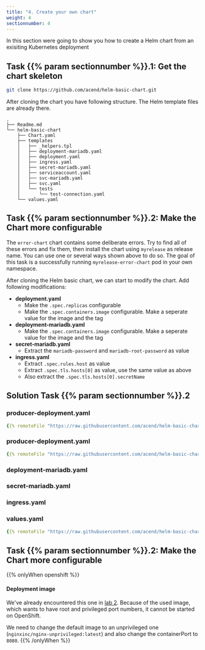 ```yaml
---
title: "4. Create your own chart"
weight: 4
sectionnumber: 4
---
```


In this section were going to show you how to create a Helm chart from an exisiting Kubernetes deployment


## Task {{% param sectionnumber %}}.1: Get the chart skeleton

```bash
git clone https://github.com/acend/helm-basic-chart.git
```

After cloning the chart you have following structure. The Helm template files are already there.

```
.
├── Readme.md
└── helm-basic-chart
    ├── Chart.yaml
    ├── templates
    │   ├── _helpers.tpl
    │   ├── deployment-mariadb.yaml
    │   ├── deployment.yaml
    │   ├── ingress.yaml
    │   ├── secret-mariadb.yaml
    │   ├── serviceaccount.yaml
    │   ├── svc-mariadb.yaml
    │   ├── svc.yaml
    │   └── tests
    │       └── test-connection.yaml
    └── values.yaml
```


## Task {{% param sectionnumber %}}.2: Make the Chart more configurable

The `error-chart` chart contains some deliberate errors. Try to find all of these errors and fix them, then install the chart using `myrelease` as release name. You can use one or several ways shown above to do so.
The goal of this task is a successfully running `myrelease-error-chart` pod in your own namespace.


After cloning the Helm basic chart, we can start to modify the chart. Add following modifications:

* **deployment.yaml**
  * Make the `.spec.replicas` configurable
  * Make the `.spec.containers.image` configurable. Make a seperate value for the image and the tag
* **deployment-mariadb.yaml**  
  * Make the `.spec.containers.image` configurable. Make a seperate value for the image and the tag
* **secret-mariadb.yaml**
  * Extract the `mariadb-password` and `mariadb-root-password` as value
* **ingress.yaml**
  * Extract `.spec.rules.host` as value
  * Extract `.spec.tls.hosts[0]` as value, use the same value as above
  * Also extract the `.spec.tls.hosts[0].secretName`


## Solution Task {{% param sectionnumber %}}.2


### producer-deployment.yaml
```yaml
{{% remoteFile "https://raw.githubusercontent.com/acend/helm-basic-chart/solution/helm-basic-chart/templates/producer-deployment.yaml" %}}
```

### producer-deployment.yaml
```yaml
{{% remoteFile "https://raw.githubusercontent.com/acend/helm-basic-chart/solution/helm-basic-chart/templates/producer-deployment.yaml" %}}
```


### deployment-mariadb.yaml


### secret-mariadb.yaml


### ingress.yaml


### values.yaml

```yaml
{{% remoteFile "https://raw.githubusercontent.com/acend/helm-basic-chart/solution/helm-basic-chart/values.yaml" %}}
```

## Task {{% param sectionnumber %}}.2: Make the Chart more configurable


{{% onlyWhen openshift %}}


#### Deployment image

We've already encountered this one in [lab 2](../02/). Because of the used image, which wants to have root and privileged port numbers, it cannot be started on OpenShift.

We need to change the default image to an unprivileged one (`nginxinc/nginx-unprivileged:latest`) and also change the containerPort to `8080`.
{{% /onlyWhen %}}

